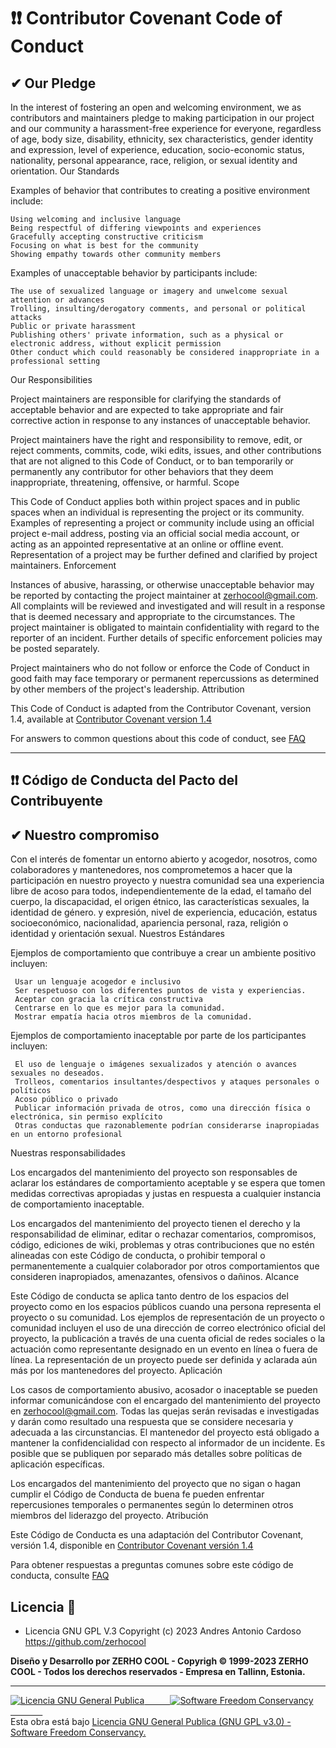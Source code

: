 # ❗❗ Contributor Covenant Code of Conduct

## ✔ Our Pledge

In the interest of fostering an open and welcoming environment, we as contributors and maintainers pledge to making participation in our project and our community a harassment-free experience for everyone, regardless of age, body size, disability, ethnicity, sex characteristics, gender identity and expression, level of experience, education, socio-economic status, nationality, personal appearance, race, religion, or sexual identity and orientation.
Our Standards

Examples of behavior that contributes to creating a positive environment include:

    Using welcoming and inclusive language
    Being respectful of differing viewpoints and experiences
    Gracefully accepting constructive criticism
    Focusing on what is best for the community
    Showing empathy towards other community members

Examples of unacceptable behavior by participants include:

    The use of sexualized language or imagery and unwelcome sexual attention or advances
    Trolling, insulting/derogatory comments, and personal or political attacks
    Public or private harassment
    Publishing others' private information, such as a physical or electronic address, without explicit permission
    Other conduct which could reasonably be considered inappropriate in a professional setting

Our Responsibilities

Project maintainers are responsible for clarifying the standards of acceptable behavior and are expected to take appropriate and fair corrective action in response to any instances of unacceptable behavior.

Project maintainers have the right and responsibility to remove, edit, or reject comments, commits, code, wiki edits, issues, and other contributions that are not aligned to this Code of Conduct, or to ban temporarily or permanently any contributor for other behaviors that they deem inappropriate, threatening, offensive, or harmful.
Scope

This Code of Conduct applies both within project spaces and in public spaces when an individual is representing the project or its community. Examples of representing a project or community include using an official project e-mail address, posting via an official social media account, or acting as an appointed representative at an online or offline event. Representation of a project may be further defined and clarified by project maintainers.
Enforcement

Instances of abusive, harassing, or otherwise unacceptable behavior may be reported by contacting the project maintainer at zerhocool@gmail.com. All complaints will be reviewed and investigated and will result in a response that is deemed necessary and appropriate to the circumstances. The project maintainer is obligated to maintain confidentiality with regard to the reporter of an incident. Further details of specific enforcement policies may be posted separately.

Project maintainers who do not follow or enforce the Code of Conduct in good faith may face temporary or permanent repercussions as determined by other members of the project's leadership.
Attribution

This Code of Conduct is adapted from the Contributor Covenant, version 1.4, available at [Contributor Covenant version 1.4](https://www.contributor-covenant.org/version/1/4/code-of-conduct.htm)

For answers to common questions about this code of conduct, see [FAQ](https://www.contributor-covenant.org/faq)

---

## ❗❗ Código de Conducta del Pacto del Contribuyente

## ✔ Nuestro compromiso

Con el interés de fomentar un entorno abierto y acogedor, nosotros, como colaboradores y mantenedores, nos comprometemos a hacer que la participación en nuestro proyecto y nuestra comunidad sea una experiencia libre de acoso para todos, independientemente de la edad, el tamaño del cuerpo, la discapacidad, el origen étnico, las características sexuales, la identidad de género. y expresión, nivel de experiencia, educación, estatus socioeconómico, nacionalidad, apariencia personal, raza, religión o identidad y orientación sexual.
Nuestros Estándares

Ejemplos de comportamiento que contribuye a crear un ambiente positivo incluyen:

     Usar un lenguaje acogedor e inclusivo
     Ser respetuoso con los diferentes puntos de vista y experiencias.
     Aceptar con gracia la crítica constructiva
     Centrarse en lo que es mejor para la comunidad.
     Mostrar empatía hacia otros miembros de la comunidad.

Ejemplos de comportamiento inaceptable por parte de los participantes incluyen:

     El uso de lenguaje o imágenes sexualizados y atención o avances sexuales no deseados.
     Trolleos, comentarios insultantes/despectivos y ataques personales o políticos
     Acoso público o privado
     Publicar información privada de otros, como una dirección física o electrónica, sin permiso explícito
     Otras conductas que razonablemente podrían considerarse inapropiadas en un entorno profesional

Nuestras responsabilidades

Los encargados del mantenimiento del proyecto son responsables de aclarar los estándares de comportamiento aceptable y se espera que tomen medidas correctivas apropiadas y justas en respuesta a cualquier instancia de comportamiento inaceptable.

Los encargados del mantenimiento del proyecto tienen el derecho y la responsabilidad de eliminar, editar o rechazar comentarios, compromisos, código, ediciones de wiki, problemas y otras contribuciones que no estén alineadas con este Código de conducta, o prohibir temporal o permanentemente a cualquier colaborador por otros comportamientos que consideren inapropiados, amenazantes, ofensivos o dañinos.
Alcance

Este Código de conducta se aplica tanto dentro de los espacios del proyecto como en los espacios públicos cuando una persona representa el proyecto o su comunidad. Los ejemplos de representación de un proyecto o comunidad incluyen el uso de una dirección de correo electrónico oficial del proyecto, la publicación a través de una cuenta oficial de redes sociales o la actuación como representante designado en un evento en línea o fuera de línea. La representación de un proyecto puede ser definida y aclarada aún más por los mantenedores del proyecto.
Aplicación

Los casos de comportamiento abusivo, acosador o inaceptable se pueden informar comunicándose con el encargado del mantenimiento del proyecto en zerhocool@gmail.com. Todas las quejas serán revisadas e investigadas y darán como resultado una respuesta que se considere necesaria y adecuada a las circunstancias. El mantenedor del proyecto está obligado a mantener la confidencialidad con respecto al informador de un incidente. Es posible que se publiquen por separado más detalles sobre políticas de aplicación específicas.

Los encargados del mantenimiento del proyecto que no sigan o hagan cumplir el Código de Conducta de buena fe pueden enfrentar repercusiones temporales o permanentes según lo determinen otros miembros del liderazgo del proyecto.
Atribución

Este Código de Conducta es una adaptación del Contributor Covenant, versión 1.4, disponible en [Contributor Covenant versión 1.4](https://www.contributor-covenant.org/version/1/4/code-of-conduct.htm)

Para obtener respuestas a preguntas comunes sobre este código de conducta, consulte [FAQ](https://www.contributor-covenant.org/faq)

## Licencia 📄

- Licencia GNU GPL V.3 Copyright (c) 2023 Andres Antonio Cardoso <https://github.com/zerhocool>

**Diseño y Desarrollo por ZERHO COOL - Copyrigh © 1999-2023 ZERHO COOL - Todos los derechos reservados - Empresa en Tallinn, Estonia.**

---

<a rel="licencia" href="https://www.gnu.org/"><img alt="Licencia GNU General Publica " style="border-width:0" src="https://cdn.discordapp.com/attachments/1072960128820715602/1092305619681300520/gplv3-with-text-136x68.png" />⠀⠀⠀⠀<img alt="Software Freedom Conservancy " style="border-width:0" src="https://cdn.discordapp.com/attachments/1072960128820715602/1092474752779694181/conservancy-header.png" />⠀⠀⠀⠀⠀</a><br />Esta obra está bajo <a rel="licencia" href="https://www.gnu.org/licenses/gpl-3.0.html">Licencia GNU General Publica (GNU GPL v3.0) -</a>
<a rel="licencia" href="http://next.copyleft.org/pages/current-release.html">Software Freedom Conservancy.</a>
